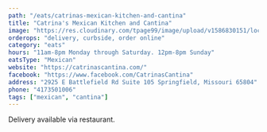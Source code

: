 ```yaml
---
path: "/eats/catrinas-mexican-kitchen-and-cantina"
title: "Catrina's Mexican Kitchen and Cantina"
image: "https://res.cloudinary.com/tpage99/image/upload/v1586830151/local417eats/local417eatslogo.png"
orderops: "delivery, curbside, order online"
category: "eats"
hours: "11am-8pm Monday through Saturday. 12pm-8pm Sunday"
eatsType: "Mexican"
website: "https://catrinascantina.com/"
facebook: "https://www.facebook.com/CatrinasCantina"
address: "2925 E Battlefield Rd Suite 105 Springfield, Missouri 65804"
phone: "4173501006"
tags: ["mexican", "cantina"]
---
```


Delivery available via restaurant.
